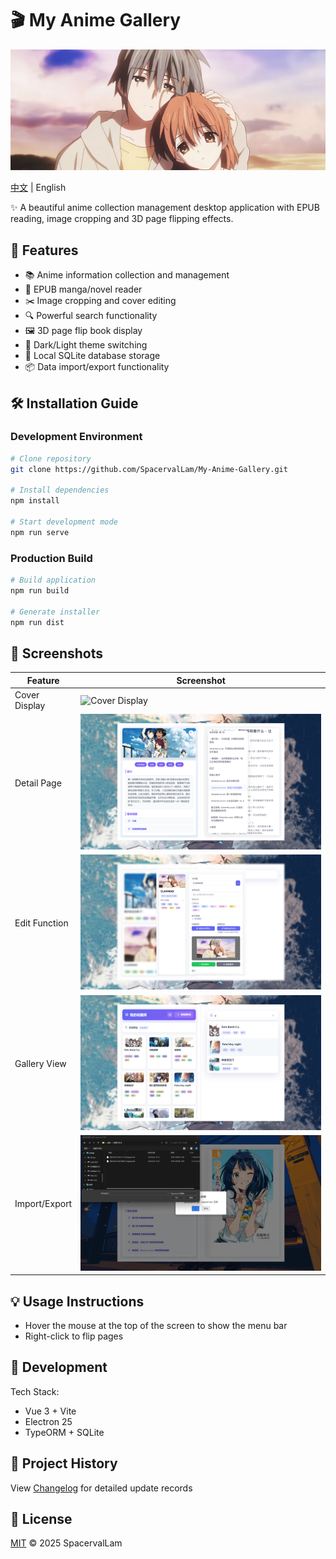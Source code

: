 # 🎬 My Anime Gallery

![Banner](public/images/banner.jpg)

[中文](README.md) | English 

✨ A beautiful anime collection management desktop application with EPUB reading, image cropping and 3D page flipping effects.


## 🌟 Features

- 📚 Anime information collection and management
- 📖 EPUB manga/novel reader
- ✂️ Image cropping and cover editing
- 🔍 Powerful search functionality
- 🖼️ 3D page flip book display
- 🌙 Dark/Light theme switching
- 💾 Local SQLite database storage
- 📦 Data import/export functionality

## 🛠️ Installation Guide

### Development Environment
```bash
# Clone repository
git clone https://github.com/SpacervalLam/My-Anime-Gallery.git

# Install dependencies
npm install

# Start development mode
npm run serve
```

### Production Build
```bash
# Build application
npm run build

# Generate installer
npm run dist
```

## 📸 Screenshots

| Feature | Screenshot |
|------|------|
| Cover Display | ![Cover Display](docs/cover.png) |
| Detail Page | ![Detail Page](docs/detail.png) |
| Edit Function | ![Edit Function](docs/edit.png) |
| Gallery View | ![Gallery View](docs/gallery.png) |
| Import/Export | ![Import/Export](docs/port.png) |

## 💡 Usage Instructions

- Hover the mouse at the top of the screen to show the menu bar
- Right-click to flip pages

## 🚀 Development

Tech Stack:
- Vue 3 + Vite
- Electron 25
- TypeORM + SQLite

## 📅 Project History

View [Changelog](CHANGELOG.md) for detailed update records

## 📜 License

[MIT](LICENSE) © 2025 SpacervalLam

